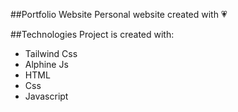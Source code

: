 ##Portfolio Website
Personal website created with :heartpulse: 

##Technologies
Project is created with:
* Tailwind Css
* Alphine Js
* HTML
* Css
* Javascript